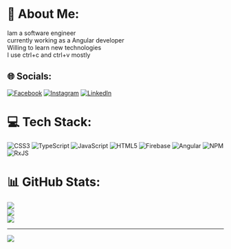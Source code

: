 # 💫 About Me:
Iam a software engineer<br>currently working as a Angular developer<br>Willing to learn new technologies<br>I use ctrl+c and ctrl+v mostly


## 🌐 Socials:
[![Facebook](https://img.shields.io/badge/Facebook-%231877F2.svg?logo=Facebook&logoColor=white)](https://www.facebook.com/people/Raviteja-Sunkara/100011085638444/) [![Instagram](https://img.shields.io/badge/Instagram-%23E4405F.svg?logo=Instagram&logoColor=white)](https://instagram.com/raviteja.sunkara_) [![LinkedIn](https://img.shields.io/badge/LinkedIn-%230077B5.svg?logo=linkedin&logoColor=white)](https://www.linkedin.com/in/sunkara-raviteja-b16246157/) 

# 💻 Tech Stack:
![CSS3](https://img.shields.io/badge/css3-%231572B6.svg?style=for-the-badge&logo=css3&logoColor=white) ![TypeScript](https://img.shields.io/badge/typescript-%23007ACC.svg?style=for-the-badge&logo=typescript&logoColor=white) ![JavaScript](https://img.shields.io/badge/javascript-%23323330.svg?style=for-the-badge&logo=javascript&logoColor=%23F7DF1E) ![HTML5](https://img.shields.io/badge/html5-%23E34F26.svg?style=for-the-badge&logo=html5&logoColor=white) ![Firebase](https://img.shields.io/badge/firebase-%23039BE5.svg?style=for-the-badge&logo=firebase) ![Angular](https://img.shields.io/badge/angular-%23DD0031.svg?style=for-the-badge&logo=angular&logoColor=white) ![NPM](https://img.shields.io/badge/NPM-%23000000.svg?style=for-the-badge&logo=npm&logoColor=white) ![RxJS](https://img.shields.io/badge/rxjs-%23B7178C.svg?style=for-the-badge&logo=reactivex&logoColor=white)
# 📊 GitHub Stats:
![](https://github-readme-stats.vercel.app/api?username=ravitejaasunkara&theme=dark&hide_border=false&include_all_commits=false&count_private=false)<br/>
![](https://github-readme-streak-stats.herokuapp.com/?user=ravitejaasunkara&theme=dark&hide_border=false)<br/>
![](https://github-readme-stats.vercel.app/api/top-langs/?username=ravitejaasunkara&theme=dark&hide_border=false&include_all_commits=false&count_private=false&layout=compact)

---
[![](https://visitcount.itsvg.in/api?id=ravitejaasunkara&icon=0&color=0)](https://visitcount.itsvg.in)
